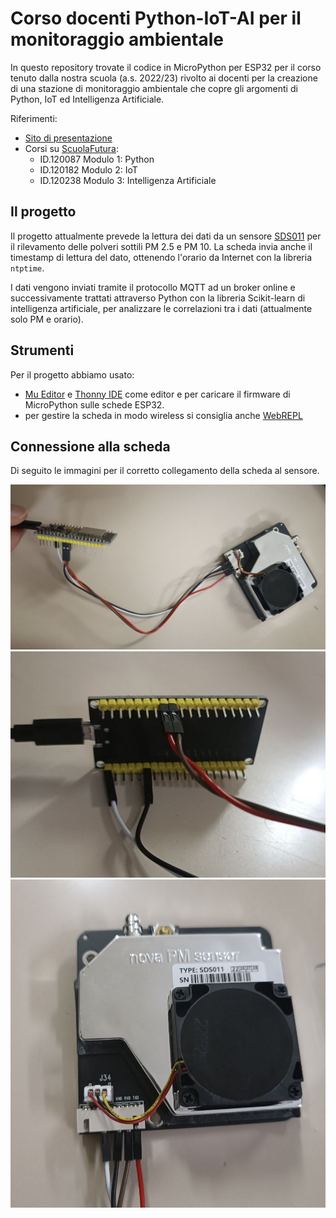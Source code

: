 # Corso docenti Python-IoT-AI per il monitoraggio ambientale

In questo repository trovate il codice in MicroPython per ESP32 per il corso tenuto dalla nostra scuola (a.s. 2022/23) rivolto ai docenti per la creazione di una stazione di monitoraggio ambientale che copre gli argomenti di Python, IoT ed Intelligenza Artificiale.

Riferimenti:

- [Sito di presentazione](https://marconi.my.canva.site/corso-docenti-python-iot-ai)
- Corsi su [ScuolaFutura](https://scuolafutura.pubblica.istruzione.it/):
  - ID.120087 Modulo 1: Python
  - ID.120182  Modulo 2: IoT
  - ID.120238 Modulo 3: Intelligenza Artificiale

## Il progetto

Il progetto attualmente prevede la lettura dei dati da un sensore [SDS011](https://nettigo.pl/attachments/398) per il rilevamento delle polveri sottili PM 2.5 e PM 10. La scheda invia anche il timestamp di lettura del dato, ottenendo l'orario da Internet con la libreria `ntptime`.

I dati vengono inviati tramite il protocollo MQTT ad un broker online e successivamente trattati attraverso Python con la libreria Scikit-learn di intelligenza artificiale, per analizzare le correlazioni tra i dati (attualmente solo PM e orario).

## Strumenti

Per il progetto abbiamo usato:

- [Mu Editor](https://codewith.mu/) e [Thonny IDE](https://thonny.org/) come editor e per caricare il firmware di MicroPython sulle schede ESP32.
- per gestire la scheda in modo wireless si consiglia anche [WebREPL](https://bhave.sh/micropython-webrepl-thonny/?authuser=0)

## Connessione alla scheda

Di seguito le immagini per il corretto collegamento della scheda al sensore.

![Connessione-1](./images/connection-1.jpeg)
![Connessione-2](./images/connection-2.jpeg)
![Connessione-3](./images/connection-3.jpeg)
